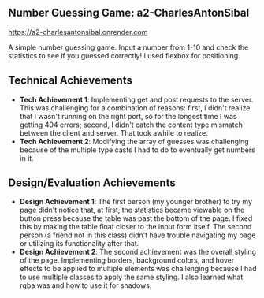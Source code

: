 ## Number Guessing Game: a2-CharlesAntonSibal

https://a2-charlesantonsibal.onrender.com

A simple number guessing game. Input a number from 1-10 and check the statistics to see if you guessed correctly! I used flexbox for positioning.

## Technical Achievements
- **Tech Achievement 1**: Implementing get and post requests to the server.
This was challenging for a combination of reasons: first, I didn't realize that I wasn't running on the right port,
so for the longest time I was getting 404 errors; second, I didn't catch the content type mismatch between the client and server.
That took awhile to realize.
- **Tech Achievement 2**: Modifying the array of guesses was challenging because of the multiple type casts I had to do to eventually get numbers in it.

## Design/Evaluation Achievements
- **Design Achievement 1**: The first person (my younger brother) to try my page didn't notice that, at first, the statistics became viewable on the button press
because the table was past the bottom of the page. I fixed this by making the table float closer to the input form itself.
The second person (a friend not in this class) didn't have trouble navigating my page or utilizing its functionality after that.
- **Design Achievement 2**: The second achievement was the overall styling of the page.
Implementing borders, background colors, and hover effects to be applied to multiple elements was challenging
because I had to use multiple classes to apply the same styling.
I also learned what rgba was and how to use it for shadows.